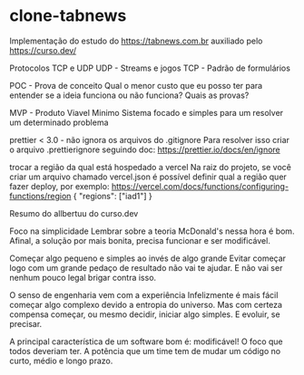 # clone-tabnews

Implementação do estudo do https://tabnews.com.br auxiliado pelo https://curso.dev/

Protocolos TCP e UDP
UDP - Streams e jogos
TCP - Padrão de formulários

POC - Prova de conceito
Qual o menor custo que eu posso ter para entender se a ideia funciona ou não funciona? Quais as provas?

MVP - Produto Viavel Minimo
Sistema focado e simples para um resolver um determinado problema

prettier < 3.0 - não ignora os arquivos do .gitignore
Para resolver isso criar o arquivo .prettierignore seguindo doc: https://prettier.io/docs/en/ignore

trocar a região da qual está hospedado a vercel
Na raiz do projeto, se você criar um arquivo chamado vercel.json é possível definir qual a região quer fazer deploy, por exemplo:
https://vercel.com/docs/functions/configuring-functions/region
{
"regions": ["iad1"]
}

Resumo do allbertuu do curso.dev

Foco na simplicidade
Lembrar sobre a teoria McDonald's nessa hora é bom. Afinal, a solução por mais bonita, precisa funcionar e ser modificável.

Começar algo pequeno e simples ao invés de algo grande
Evitar começar logo com um grande pedaço de resultado não vai te ajudar. E não vai ser nenhum pouco legal brigar contra isso.

O senso de engenharia vem com a experiência
Infelizmente é mais fácil começar algo complexo devido a entropia do universo. Mas com certeza compensa começar, ou mesmo decidir, iniciar algo simples. E evoluir, se precisar.

A principal característica de um software bom é: modificável!
O foco que todos deveriam ter. A potência que um time tem de mudar um código no curto, médio e longo prazo.
